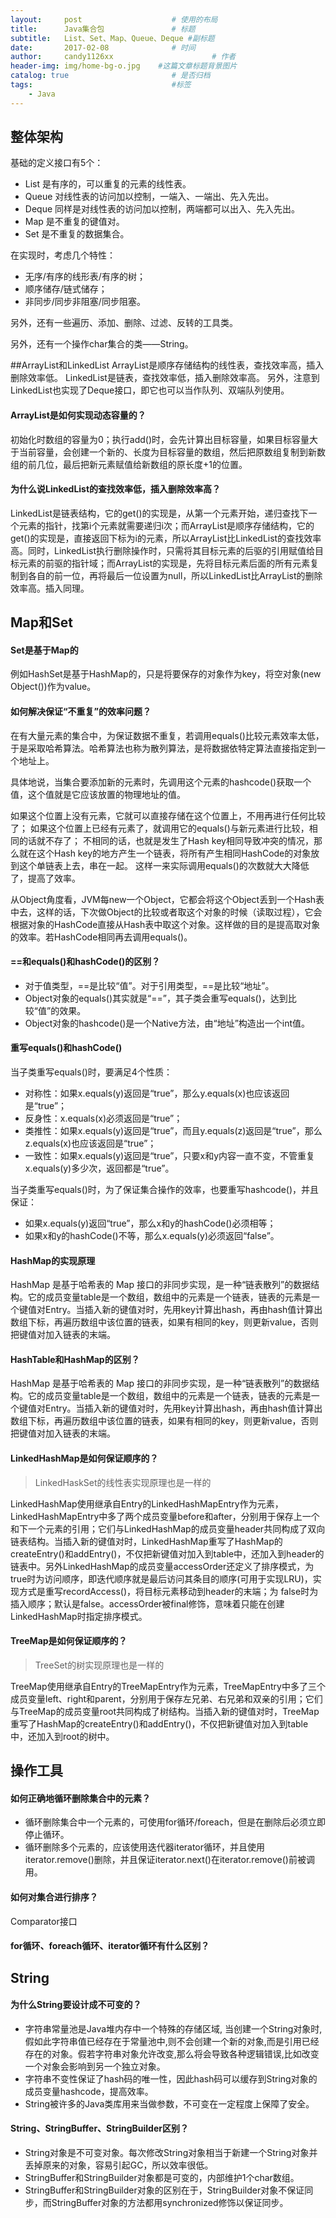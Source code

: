 ```yaml
---
layout:     post                    # 使用的布局
title:      Java集合包               # 标题 
subtitle:   List、Set、Map、Queue、Deque #副标题
date:       2017-02-08              # 时间
author:     candy1126xx                      # 作者
header-img: img/home-bg-o.jpg    #这篇文章标题背景图片
catalog: true                       # 是否归档
tags:                               #标签
    - Java
---
```


## 整体架构
基础的定义接口有5个：

* List 是有序的，可以重复的元素的线性表。
* Queue 对线性表的访问加以控制，一端入、一端出、先入先出。
* Deque 同样是对线性表的访问加以控制，两端都可以出入、先入先出。
* Map 是不重复的键值对。
* Set 是不重复的数据集合。

在实现时，考虑几个特性：

* 无序/有序的线形表/有序的树；
* 顺序储存/链式储存；
* 非同步/同步非阻塞/同步阻塞。

另外，还有一些遍历、添加、删除、过滤、反转的工具类。

另外，还有一个操作char集合的类——String。

##ArrayList和LinkedList
ArrayList是顺序存储结构的线性表，查找效率高，插入删除效率低。
LinkedList是链表，查找效率低，插入删除效率高。
另外，注意到LinkedList也实现了Deque接口，即它也可以当作队列、双端队列使用。

#### ArrayList是如何实现动态容量的？
初始化时数组的容量为0；执行add()时，会先计算出目标容量，如果目标容量大于当前容量，会创建一个新的、长度为目标容量的数组，然后把原数组复制到新数组的前几位，最后把新元素赋值给新数组的原长度+1的位置。

#### 为什么说LinkedList的查找效率低，插入删除效率高？
LinkedList是链表结构，它的get()的实现是，从第一个元素开始，递归查找下一个元素的指针，找第i个元素就需要递归i次；而ArrayList是顺序存储结构，它的get()的实现是，直接返回下标为i的元素，所以ArrayList比LinkedList的查找效率高。同时，LinkedList执行删除操作时，只需将其目标元素的后驱的引用赋值给目标元素的前驱的指针域；而ArrayList的实现是，先将目标元素后面的所有元素复制到各自的前一位，再将最后一位设置为null，所以LinkedList比ArrayList的删除效率高。插入同理。

## Map和Set
#### Set是基于Map的
例如HashSet是基于HashMap的，只是将要保存的对象作为key，将空对象(new Object())作为value。

#### 如何解决保证“不重复”的效率问题？
在有大量元素的集合中，为保证数据不重复，若调用equals()比较元素效率太低，于是采取哈希算法。哈希算法也称为散列算法，是将数据依特定算法直接指定到一个地址上。

具体地说，当集合要添加新的元素时，先调用这个元素的hashcode()获取一个值，这个值就是它应该放置的物理地址的值。

如果这个位置上没有元素，它就可以直接存储在这个位置上，不用再进行任何比较了；
如果这个位置上已经有元素了，就调用它的equals()与新元素进行比较，相同的话就不存了；
不相同的话，也就是发生了Hash key相同导致冲突的情况，那么就在这个Hash key的地方产生一个链表，将所有产生相同HashCode的对象放到这个单链表上去，串在一起。
这样一来实际调用equals()的次数就大大降低了，提高了效率。

从Object角度看，JVM每new一个Object，它都会将这个Object丢到一个Hash表中去，这样的话，下次做Object的比较或者取这个对象的时候（读取过程），它会根据对象的HashCode直接从Hash表中取这个对象。这样做的目的是提高取对象的效率。若HashCode相同再去调用equals()。

#### ==和equals()和hashCode()的区别？
* 对于值类型，==是比较“值”。对于引用类型，==是比较“地址”。
* Object对象的equals()其实就是“==”，其子类会重写equals()，达到比较“值”的效果。
* Object对象的hashcode()是一个Native方法，由“地址”构造出一个int值。

#### 重写equals()和hashCode()
当子类重写equals()时，要满足4个性质：

* 对称性：如果x.equals(y)返回是“true”，那么y.equals(x)也应该返回是“true”；
* 反身性：x.equals(x)必须返回是“true”；
* 类推性：如果x.equals(y)返回是“true”，而且y.equals(z)返回是“true”，那么z.equals(x)也应该返回是“true”；
* 一致性：如果x.equals(y)返回是“true”，只要x和y内容一直不变，不管重复x.equals(y)多少次，返回都是“true”。

当子类重写equals()时，为了保证集合操作的效率，也要重写hashcode()，并且保证：

* 如果x.equals(y)返回“true”，那么x和y的hashCode()必须相等；
* 如果x和y的hashCode()不等，那么x.equals(y)必须返回“false”。

#### HashMap的实现原理
HashMap 是基于哈希表的 Map 接口的非同步实现，是一种“链表散列”的数据结构。它的成员变量table是一个数组，数组中的元素是一个链表，链表的元素是一个键值对Entry。当插入新的键值对时，先用key计算出hash，再由hash值计算出数组下标，再遍历数组中该位置的链表，如果有相同的key，则更新value，否则把键值对加入链表的末端。

#### HashTable和HashMap的区别？
HashMap 是基于哈希表的 Map 接口的非同步实现，是一种“链表散列”的数据结构。它的成员变量table是一个数组，数组中的元素是一个链表，链表的元素是一个键值对Entry。当插入新的键值对时，先用key计算出hash，再由hash值计算出数组下标，再遍历数组中该位置的链表，如果有相同的key，则更新value，否则把键值对加入链表的末端。

#### LinkedHashMap是如何保证顺序的？
> LinkedHaskSet的线性表实现原理也是一样的

LinkedHashMap使用继承自Entry的LinkedHashMapEntry作为元素，LinkedHashMapEntry中多了两个成员变量before和after，分别用于保存上一个和下一个元素的引用；它们与LinkedHashMap的成员变量header共同构成了双向链表结构。当插入新的键值对时，LinkedHashMap重写了HashMap的createEntry()和addEntry()，不仅把新键值对加入到table中，还加入到header的链表中。另外LinkedHashMap的成员变量accessOrder还定义了排序模式，为 true时为访问顺序，即迭代顺序就是最后访问其条目的顺序(可用于实现LRU)，实现方式是重写recordAccess()，将目标元素移动到header的末端；为 false时为插入顺序；默认是false。accessOrder被final修饰，意味着只能在创建LinkedHashMap时指定排序模式。

#### TreeMap是如何保证顺序的？
> TreeSet的树实现原理也是一样的

TreeMap使用继承自Entry的TreeMapEntry作为元素，TreeMapEntry中多了三个成员变量left、right和parent，分别用于保存左兄弟、右兄弟和双亲的引用；它们与TreeMap的成员变量root共同构成了树结构。当插入新的键值对时，TreeMap重写了HashMap的createEntry()和addEntry()，不仅把新键值对加入到table中，还加入到root的树中。

## 操作工具

#### 如何正确地循环删除集合中的元素？

* 循环删除集合中一个元素的，可使用for循环/foreach，但是在删除后必须立即停止循环。
* 循环删除多个元素的，应该使用迭代器iterator循环，并且使用iterator.remove()删除，并且保证iterator.next()在iterator.remove()前被调用。

#### 如何对集合进行排序？
Comparator接口

#### for循环、foreach循环、iterator循环有什么区别？

## String

#### 为什么String要设计成不可变的？
* 字符串常量池是Java堆内存中一个特殊的存储区域, 当创建一个String对象时,假如此字符串值已经存在于常量池中,则不会创建一个新的对象,而是引用已经存在的对象。假若字符串对象允许改变,那么将会导致各种逻辑错误,比如改变一个对象会影响到另一个独立对象。
* 字符串不变性保证了hash码的唯一性，因此hash码可以缓存到String对象的成员变量hashcode，提高效率。
* String被许多的Java类库用来当做参数，不可变在一定程度上保障了安全。

#### String、StringBuffer、StringBuilder区别？
* String对象是不可变对象。每次修改String对象相当于新建一个String对象并丢掉原来的对象，容易引起GC，所以效率很低。
* StringBuffer和StringBuilder对象都是可变的，内部维护1个char数组。
* StringBuffer和StringBuilder对象的区别在于，StringBuilder对象不保证同步，而StringBuffer对象的方法都用synchronized修饰以保证同步。